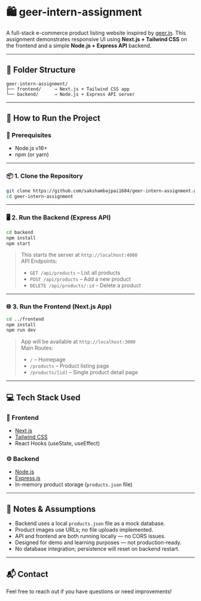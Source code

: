 # 🛍️ geer-intern-assignment

A full-stack e-commerce product listing website inspired by [geer.in](https://geer.in). This assignment demonstrates responsive UI using **Next.js + Tailwind CSS** on the frontend and a simple **Node.js + Express API** backend.

---

## 📁 Folder Structure

```
geer-intern-assignment/
├── frontend/     → Next.js + Tailwind CSS app
└── backend/      → Node.js + Express API server
```

---

## 🚀 How to Run the Project

### 🔧 Prerequisites
- Node.js v16+
- npm (or yarn)

---

### 📦 1. Clone the Repository
```bash
git clone https://github.com/sakshambajpai1604/geer-intern-assignment.git
cd geer-intern-assignment
```

---

### 🖥️ 2. Run the Backend (Express API)
```bash
cd backend
npm install
npm start
```

> This starts the server at `http://localhost:4000`  
> API Endpoints:
> - `GET /api/products` – List all products  
> - `POST /api/products` – Add a new product  
> - `DELETE /api/products/:id` – Delete a product

---

### 🌐 3. Run the Frontend (Next.js App)
```bash
cd ../frontend
npm install
npm run dev
```

> App will be available at `http://localhost:3000`  
> Main Routes:
> - `/` – Homepage
> - `/products` – Product listing page
> - `/products/[id]` – Single product detail page

---

## 💻 Tech Stack Used

### 🧩 Frontend
- [Next.js](https://nextjs.org/)
- [Tailwind CSS](https://tailwindcss.com/)
- React Hooks (useState, useEffect)

### ⚙️ Backend
- [Node.js](https://nodejs.org/)
- [Express.js](https://expressjs.com/)
- In-memory product storage (`products.json` file)

---

## 📎 Notes & Assumptions

- Backend uses a local `products.json` file as a mock database.
- Product images use URLs; no file uploads implemented.
- API and frontend are both running locally — no CORS issues.
- Designed for demo and learning purposes — not production-ready.
- No database integration; persistence will reset on backend restart.

---

## 📬 Contact

Feel free to reach out if you have questions or need improvements!
